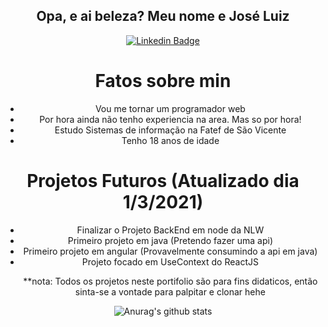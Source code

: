<div align="center">
  <h2 color="blue">Opa, e ai beleza? Meu nome e José Luiz</h2>




[![Linkedin Badge](https://img.shields.io/badge/-LinkedIn-blue?style=flat-square&logo=Linkedin&logoColor=white&link=https://www.linkedin.com/in/jose-luiz-b717271b7/)](https://www.linkedin.com/in/jose-luiz-b717271b7/)


<h1>Fatos sobre min</h1>

<ul>
<li>Vou me tornar um programador web </li>

<li>Por hora ainda não tenho experiencia na area. Mas so por hora!  </li> 

<li>Estudo Sistemas de informação na Fatef de São Vicente</li>

<li>Tenho 18 anos de idade</li>

</ul>

<h1>Projetos Futuros (Atualizado dia 1/3/2021)</h1>

<ul>
<li>Finalizar o Projeto BackEnd em node da NLW</li>

<li>Primeiro projeto em java (Pretendo fazer uma api)</li> 

<li>Primeiro projeto em angular (Provavelmente consumindo a api em java)</li>

<li>Projeto focado em UseContext do ReactJS</li>

**nota: Todos os projetos neste portifolio são para fins didaticos, então sinta-se a vontade para palpitar e clonar hehe

</ul>


![Anurag's github stats](https://github-readme-stats.vercel.app/api?username=LuizNola&show_icons=true&theme=radical)

</div>
